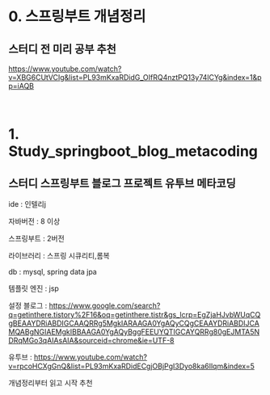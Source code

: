 
# 0. 스프링부트 개념정리
## 스터디 전 미리 공부 추천
https://www.youtube.com/watch?v=XBG6CUtVCIg&list=PL93mKxaRDidG_OIfRQ4nztPQ13y74lCYg&index=1&pp=iAQB

<br>


# 1. Study_springboot_blog_metacoding
## 스터디 스프링부트 블로그 프로젝트 유투브 메타코딩



ide : 인텔리j

자바버전 : 8 이상

스프링부트 : 2버전

라이브러리 : 스프링 시큐리티,롬복

db : mysql, spring data jpa

템플릿 엔진 : jsp

설정 블로그 : https://www.google.com/search?q=getinthere.tistory%2F16&oq=getinthere.tistr&gs_lcrp=EgZjaHJvbWUqCQgBEAAYDRiABDIGCAAQRRg5MgkIARAAGA0YgAQyCQgCEAAYDRiABDIJCAMQABgNGIAEMgkIBBAAGA0YgAQyBggFEEUYQTIGCAYQRRg80gEJMTA5NDRqMGo3qAIAsAIA&sourceid=chrome&ie=UTF-8

유투브 : https://www.youtube.com/watch?v=rpcoHCXgGnQ&list=PL93mKxaRDidECgjOBjPgI3Dyo8ka6Ilqm&index=5


개념정리부터 읽고 시작 추천
